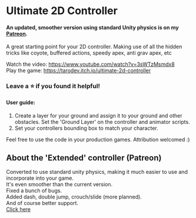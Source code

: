 # Ultimate 2D Controller
#### An updated, smoother version using standard Unity physics is on my [Patreon](https://www.patreon.com/tarodev).
A great starting point for your 2D controller. Making use of all the hidden tricks like coyote, buffered actions, speedy apex, anti grav apex, etc

Watch the video: https://www.youtube.com/watch?v=3sWTzMsmdx8 <br>
Play the game: https://tarodev.itch.io/ultimate-2d-controller


### Leave a ⭐ if you found it helpful!

#### User guide:<br>
1. Create a layer for your ground and assign it to your ground and other obstacles. Set the 'Ground Layer' on the controller and animator scripts.<br>
2. Set your controllers bounding box to match your character. <br>



Feel free to use the code in your production games. Attribution welcomed :)


## About the 'Extended' controller (Patreon)
Converted to use standard unity physics, making it much easier to use and incorporate into your game.<br>
It's even smoother than the current version.<br>
Fixed a bunch of bugs.<br>
Added dash, double jump, crouch/slide (more planned).<br>
And of course better support.<br>
[Click here](https://www.patreon.com/tarodev)
